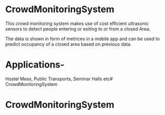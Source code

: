 # CrowdMonitoringSystem

This crowd monitoring system makes use of cost efficient ultrasonic sensors to detect people entering or exiting to or from a closed Area.

The data is shown in form of metrices in a mobile app and can be used to predict occupancy of a closed area based on previous data.

# Applications-
Hostel Mess, Public Transports, Seminar Halls etc# CrowdMonitoringSystem
# CrowdMonitoringSystem

